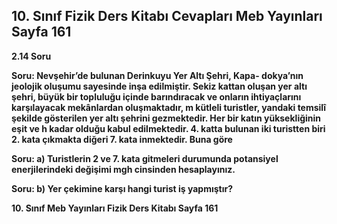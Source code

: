 ## 10. Sınıf Fizik Ders Kitabı Cevapları Meb Yayınları Sayfa 161

**2.14 Soru**

**Soru: Nevşehir’de bulunan Derinkuyu Yer Altı Şehri, Kapa- dokya’nın jeolojik oluşumu sayesinde inşa edilmiştir. Sekiz kattan oluşan yer altı şehri, büyük bir topluluğu içinde barındıracak ve onların ihtiyaçlarını karşılayacak mekânlardan oluşmaktadır, m kütleli turistler, yandaki temsilî şekilde gösterilen yer altı şehrini gezmektedir. Her bir katın yüksekliğinin eşit ve h kadar olduğu kabul edilmektedir. 4. katta bulunan iki turistten biri 2. kata çıkmakta diğeri 7. kata inmektedir. Buna göre**

**Soru: a) Turistlerin 2 ve 7. kata gitmeleri durumunda potansiyel enerjilerindeki değişimi mgh cinsinden hesaplayınız.**

**Soru: b) Yer çekimine karşı hangi turist iş yapmıştır?**

**10. Sınıf Meb Yayınları Fizik Ders Kitabı Sayfa 161**